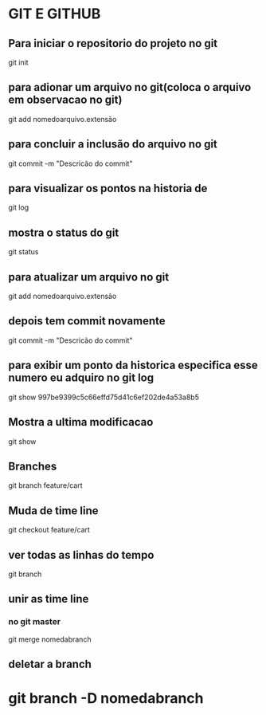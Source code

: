 # GIT E GITHUB

## Para iniciar o repositorio do projeto no git
git init

## para adionar um arquivo no git(coloca o arquivo em observacao no git)
git add nomedoarquivo.extensão

## para concluir a inclusão do arquivo no git
git commit -m "Descricão do commit"

## para visualizar os pontos na historia de
git log

## mostra o status do git
git status

## para atualizar um arquivo no git
git add nomedoarquivo.extensão
## depois tem commit novamente
git commit -m "Descricão do commit"

## para exibir um ponto da historica especifica esse numero eu adquiro no git log
git show 997be9399c5c66effd75d41c6ef202de4a53a8b5

## Mostra a ultima modificacao
git show

## Branches
git branch feature/cart

## Muda de time line
git checkout feature/cart

## ver todas as linhas do tempo 
git branch

## unir as time line
### no git master
git merge nomedabranch

## deletar a branch
git branch -D nomedabranch
=======

